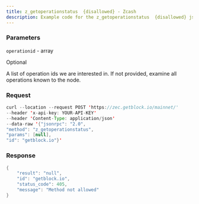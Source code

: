 ```yaml
---
title: z_getoperationstatus  {disallowed} - Zcash
description: Example code for the z_getoperationstatus  {disallowed} json-rpc method. Сomplete guide on how to use z_getoperationstatus  {disallowed} json-rpc in GetBlock.io Web3 documentation.
---
```


### Parameters


`operationid` - array

Optional

A list of operation ids we are interested in. If not provided, examine
all operations known to the node.

### Request

``` java
curl --location --request POST 'https://zec.getblock.io/mainnet/' 
--header 'x-api-key: YOUR-API-KEY' 
--header 'Content-Type: application/json' 
--data-raw '{"jsonrpc": "2.0",
"method": "z_getoperationstatus",
"params": [null],
"id": "getblock.io"}'
```

###  Response

``` java
{
    "result": "null",
    "id": "getblock.io",
    "status_code": 405,
    "message": "Method not allowed"
}
```

